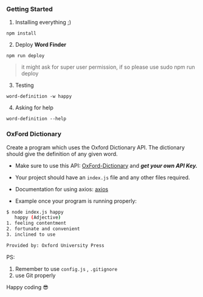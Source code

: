 
### Getting Started

1. Installing everything ;)
```
npm install
```

2. Deploy **Word Finder** 

```
npm run deploy
```
> it might ask for super user permission, if so please use sudo npm run deploy

3. Testing
```
word-definition -w happy
```

4. Asking for help
```
word-definition --help
```

### OxFord Dictionary 

Create a program which uses the Oxford Dictionary API. The dictionary should give the definition of any given word. 

-  Make sure to use this API: [OxFord-Dictionary](https://developer.oxforddictionaries.com) and ***get your own API Key.***

-  Your project should have an `index.js` file and any other files required.

-  Documentation for using axios: [axios](https://github.com/axios/axios) 

-  Example once your program is running properly:

 ```bash
$ node index.js happy
    happy (Adjective)
1. feeling contentment
2. fortunate and convenient
3. inclined to use

Provided by: Oxford University Press
```
PS:  
1. Remember to use ```config.js``` , ```.gitignore``` 
1. use Git properly

Happy coding 😎


